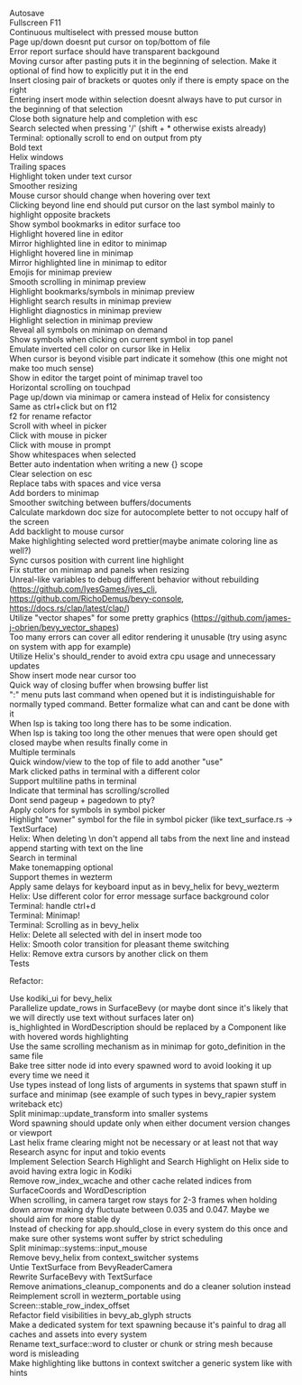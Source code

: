 Autosave  
Fullscreen F11  
Continuous multiselect with pressed mouse button  
Page up/down doesnt put cursor on top/bottom of file  
Error report surface should have transparent backgound  
Moving cursor after pasting puts it in the beginning of selection. Make it optional of find how to explicitly put it in the end  
Insert closing pair of brackets or quotes only if there is empty space on the right  
Entering insert mode within selection doesnt always have to put cursor in the beginning of that selection  
Close both signature help and completion with esc  
Search selected when pressing '/' (shift + * otherwise exists already)  
Terminal: optionally scroll to end on output from pty  
Bold text  
Helix windows  
Trailing spaces  
Highlight token under text cursor  
Smoother resizing  
Mouse cursor should change when hovering over text  
Clicking beyond line end should put cursor on the last symbol mainly to highlight opposite brackets  
Show symbol bookmarks in editor surface too  
Highlight hovered line in editor  
Mirror highlighted line in editor to minimap  
Highlight hovered line in minimap  
Mirror highlighted line in minimap to editor  
Emojis for minimap preview  
Smooth scrolling in minimap preview  
Highlight bookmarks/symbols in minimap preview  
Highlight search results in minimap preview  
Highlight diagnostics in minimap preview  
Highlight selection in minimap preview  
Reveal all symbols on minimap on demand  
Show symbols when clicking on current symbol in top panel  
Emulate inverted cell color on cursor like in Helix  
When cursor is beyond visible part indicate it somehow (this one might not make too much sense)  
Show in editor the target point of minimap travel too  
Horizontal scrolling on touchpad  
Page up/down via minimap or camera instead of Helix for consistency  
Same as ctrl+click but on f12  
f2 for rename refactor  
Scroll with wheel in picker  
Click with mouse in picker  
Click with mouse in prompt  
Show whitespaces when selected  
Better auto indentation when writing a new {} scope  
Clear selection on esc  
Replace tabs with spaces and vice versa  
Add borders to minimap  
Smoother switching between buffers/documents  
Calculate markdown doc size for autocomplete better to not occupy half of the screen  
Add backlight to mouse cursor  
Make highlighting selected word prettier(maybe animate coloring line as well?)  
Sync cursos position with current line highlight  
Fix stutter on minimap and panels when resizing  
Unreal-like variables to debug different behavior without rebuilding (https://github.com/IyesGames/iyes_cli, https://github.com/RichoDemus/bevy-console, https://docs.rs/clap/latest/clap/)  
Utilize "vector shapes" for some pretty graphics (https://github.com/james-j-obrien/bevy_vector_shapes)  
Too many errors can cover all editor rendering it unusable (try using async on system with app for example)  
Utilize Helix's should_render to avoid extra cpu usage and unnecessary updates  
Show insert mode near cursor too  
Quick way of closing buffer when browsing buffer list  
":" menu puts last command when opened but it is indistinguishable for normally typed command. Better formalize what can and cant be done with it  
When lsp is taking too long there has to be some indication.  
When lsp is taking too long the other menues that were open should get closed maybe when results finally come in  
Multiple terminals  
Quick window/view to the top of file to add another "use"  
Mark clicked paths in terminal with a different color  
Support multiline paths in terminal  
Indicate that terminal has scrolling/scrolled  
Dont send pageup + pagedown to pty?  
Apply colors for symbols in symbol picker  
Highlight "owner" symbol for the file in symbol picker (like text_surface.rs -> TextSurface)  
Helix: When deleting \n don't append all tabs from the next line and instead append starting with text on the line  
Search in terminal  
Make tonemapping optional  
Support themes in wezterm  
Apply same delays for keyboard input as in bevy_helix for bevy_wezterm  
Helix: Use different color for error message surface background color  
Terminal: handle ctrl+d  
Terminal: Minimap!  
Terminal: Scrolling as in bevy_helix  
Helix: Delete all selected with del in insert mode too  
Helix: Smooth color transition for pleasant theme switching  
Helix: Remove extra cursors by another click on them  
Tests  
  
Refactor:  

Use kodiki_ui for bevy_helix  
Parallelize update_rows in SurfaceBevy (or maybe dont since it's likely that we will directly use text without surfaces later on)  
is_highlighted in WordDescription should be replaced by a Component like with hovered words highlighting  
Use the same scrolling mechanism as in minimap for goto_definition in the same file  
Bake tree sitter node id into every spawned word to avoid looking it up every time we need it  
Use types instead of long lists of arguments in systems that spawn stuff in surface and minimap (see example of such types in bevy_rapier system writeback etc)  
Split minimap::update_transform into smaller systems  
Word spawning should update only when either document version changes or viewport  
Last helix frame clearing might not be necessary or at least not that way  
Research async for input and tokio events  
Implement Selection Search Highlight and Search Highlight on Helix side to avoid having extra logic in Kodiki  
Remove row_index_wcache and other cache related indices from SurfaceCoords and WordDescription  
When scrolling, in camera target row stays for 2-3 frames when holding down arrow making dy fluctuate between 0.035 and 0.047. Maybe we should aim for more stable dy  
Instead of checking for app.should_close in every system do this once and make sure other systems wont suffer by strict scheduling  
Split minimap::systems::input_mouse  
Remove bevy_helix from context_switcher systems  
Untie TextSurface from BevyReaderCamera  
Rewrite SurfaceBevy with TextSurface  
Remove animations_cleanup_components and do a cleaner solution instead  
Reimplement scroll in wezterm_portable using Screen::stable_row_index_offset  
Refactor field visibilities in bevy_ab_glyph structs  
Make a dedicated system for text spawning because it's painful to drag all caches and assets into every system  
Rename text_surface::word to cluster or chunk or string mesh because word is misleading  
Make highlighting like buttons in context switcher a generic system like with hints  

